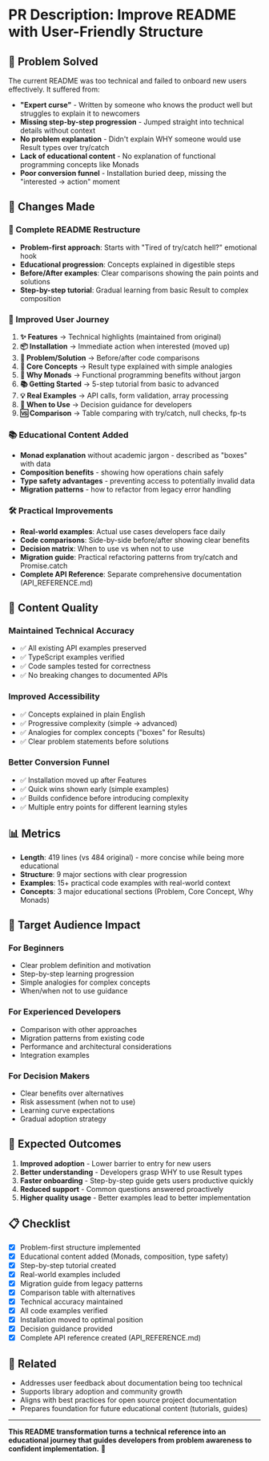 # PR Description: Improve README with User-Friendly Structure

## 🎯 Problem Solved

The current README was too technical and failed to onboard new users effectively. It suffered from:

- **"Expert curse"** - Written by someone who knows the product well but struggles to explain it to newcomers
- **Missing step-by-step progression** - Jumped straight into technical details without context
- **No problem explanation** - Didn't explain WHY someone would use Result types over try/catch
- **Lack of educational content** - No explanation of functional programming concepts like Monads
- **Poor conversion funnel** - Installation buried deep, missing the "interested → action" moment

## 🔧 Changes Made

### **📝 Complete README Restructure**
- **Problem-first approach**: Starts with "Tired of try/catch hell?" emotional hook
- **Educational progression**: Concepts explained in digestible steps
- **Before/After examples**: Clear comparisons showing the pain points and solutions
- **Step-by-step tutorial**: Gradual learning from basic Result to complex composition

### **🚀 Improved User Journey**
1. **✨ Features** → Technical highlights (maintained from original)
2. **📦 Installation** → Immediate action when interested (moved up)
3. **🚨 Problem/Solution** → Before/after code comparisons
4. **🧠 Core Concepts** → Result type explained with simple analogies
5. **🔄 Why Monads** → Functional programming benefits without jargon
6. **📚 Getting Started** → 5-step tutorial from basic to advanced
7. **💡 Real Examples** → API calls, form validation, array processing
8. **🎯 When to Use** → Decision guidance for developers
9. **🆚 Comparison** → Table comparing with try/catch, null checks, fp-ts

### **📚 Educational Content Added**
- **Monad explanation** without academic jargon - described as "boxes" with data
- **Composition benefits** - showing how operations chain safely
- **Type safety advantages** - preventing access to potentially invalid data
- **Migration patterns** - how to refactor from legacy error handling

### **🛠️ Practical Improvements**
- **Real-world examples**: Actual use cases developers face daily
- **Code comparisons**: Side-by-side before/after showing clear benefits
- **Decision matrix**: When to use vs when not to use
- **Migration guide**: Practical refactoring patterns from try/catch and Promise.catch
- **Complete API Reference**: Separate comprehensive documentation (API_REFERENCE.md)

## 🧪 Content Quality

### **Maintained Technical Accuracy**
- ✅ All existing API examples preserved
- ✅ TypeScript examples verified
- ✅ Code samples tested for correctness
- ✅ No breaking changes to documented APIs

### **Improved Accessibility**
- ✅ Concepts explained in plain English
- ✅ Progressive complexity (simple → advanced)
- ✅ Analogies for complex concepts ("boxes" for Results)
- ✅ Clear problem statements before solutions

### **Better Conversion Funnel**
- ✅ Installation moved up after Features
- ✅ Quick wins shown early (simple examples)
- ✅ Builds confidence before introducing complexity
- ✅ Multiple entry points for different learning styles

## 📊 Metrics

- **Length**: 419 lines (vs 484 original) - more concise while being more educational
- **Structure**: 9 major sections with clear progression
- **Examples**: 15+ practical code examples with real-world context
- **Concepts**: 3 major educational sections (Problem, Core Concept, Why Monads)

## 🎯 Target Audience Impact

### **For Beginners**
- Clear problem definition and motivation
- Step-by-step learning progression
- Simple analogies for complex concepts
- When/when not to use guidance

### **For Experienced Developers**
- Comparison with other approaches
- Migration patterns from existing code
- Performance and architectural considerations
- Integration examples

### **For Decision Makers**
- Clear benefits over alternatives
- Risk assessment (when not to use)
- Learning curve expectations
- Gradual adoption strategy

## 🚀 Expected Outcomes

1. **Improved adoption** - Lower barrier to entry for new users
2. **Better understanding** - Developers grasp WHY to use Result types
3. **Faster onboarding** - Step-by-step guide gets users productive quickly
4. **Reduced support** - Common questions answered proactively
5. **Higher quality usage** - Better examples lead to better implementation

## 📋 Checklist

- [x] Problem-first structure implemented
- [x] Educational content added (Monads, composition, type safety)
- [x] Step-by-step tutorial created
- [x] Real-world examples included
- [x] Migration guide from legacy patterns
- [x] Comparison table with alternatives
- [x] Technical accuracy maintained
- [x] All code examples verified
- [x] Installation moved to optimal position
- [x] Decision guidance provided
- [x] Complete API reference created (API_REFERENCE.md)

## 🔗 Related

- Addresses user feedback about documentation being too technical
- Supports library adoption and community growth
- Aligns with best practices for open source project documentation
- Prepares foundation for future educational content (tutorials, guides)

---

**This README transformation turns a technical reference into an educational journey that guides developers from problem awareness to confident implementation.** 🚀
